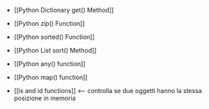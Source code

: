 - [[Python Dictionary get() Method]]
- [[Python zip() Function]]
- [[Python sorted() Function]]
- [[Python List sort() Method]]

- [[Python any() function]]
- [[Python map() function]]

- [[is and id functions]] <-- controlla se due oggetti hanno la stessa posizione in memoria

